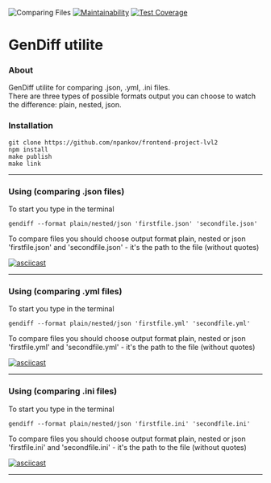 ![Comparing Files](https://github.com/npankov/frontend-project-lvl2/workflows/Comparing%20Files/badge.svg) [![Maintainability](https://api.codeclimate.com/v1/badges/07161708789607c39140/maintainability)](https://codeclimate.com/github/npankov/frontend-project-lvl2/maintainability) [![Test Coverage](https://api.codeclimate.com/v1/badges/07161708789607c39140/test_coverage)](https://codeclimate.com/github/npankov/frontend-project-lvl2/test_coverage)

# GenDiff utilite
### About
GenDiff utilite for comparing .json, .yml, .ini files.  
There are three types of possible formats output you can choose to watch the difference: plain, nested, json.

### Installation

    git clone https://github.com/npankov/frontend-project-lvl2
    npm install
    make publish
    make link

---

### Using (comparing .json files)
To start you type in the terminal  

    gendiff --format plain/nested/json 'firstfile.json' 'secondfile.json'
To compare files you should choose output format plain, nested or json  
'firstfile.json' and 'secondfile.json' - it's the path to the file (without quotes)

[![asciicast](https://asciinema.org/a/lKvEtEoBRy13a954ORCdy75rl.svg)](https://asciinema.org/a/lKvEtEoBRy13a954ORCdy75rl)

---

### Using (comparing .yml files)
To start you type in the terminal  

    gendiff --format plain/nested/json 'firstfile.yml' 'secondfile.yml'
To compare files you should choose output format plain, nested or json  
'firstfile.yml' and 'secondfile.yml' - it's the path to the file (without quotes)
 
[![asciicast](https://asciinema.org/a/3wCHryYbB1aZ81o4YzV6zFI8P.svg)](https://asciinema.org/a/3wCHryYbB1aZ81o4YzV6zFI8P)

---

### Using (comparing .ini files)
To start you type in the terminal  

    gendiff --format plain/nested/json 'firstfile.ini' 'secondfile.ini'
To compare files you should choose output format plain, nested or json  
'firstfile.ini' and 'secondfile.ini' - it's the path to the file (without quotes)
 
[![asciicast](https://asciinema.org/a/V1ytihZh1FU5lqnlFxsiyy2yq.svg)](https://asciinema.org/a/V1ytihZh1FU5lqnlFxsiyy2yq)

---
